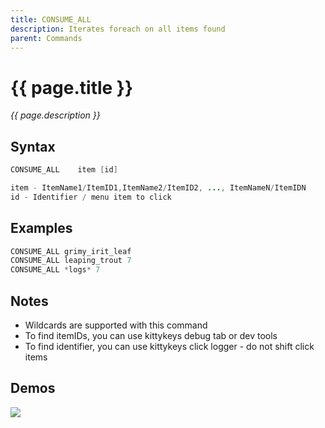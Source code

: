 ```yaml
---
title: CONSUME_ALL
description: Iterates foreach on all items found
parent: Commands
---
```


# {{ page.title }}

_{{ page.description }}_

## Syntax

```java
CONSUME_ALL    item [id] 

item - ItemName1/ItemID1,ItemName2/ItemID2, ..., ItemNameN/ItemIDN
id - Identifier / menu item to click

```

## Examples

```java
CONSUME_ALL grimy_irit_leaf
CONSUME_ALL leaping_trout 7
CONSUME_ALL *logs* 7
```

## Notes

- Wildcards are supported with this command
- To find itemIDs, you can use kittykeys debug tab or dev tools
- To find identifier, you can use kittykeys click logger - do not shift click items

## Demos

![](https://i.imgur.com/ISznuS5.gif)

